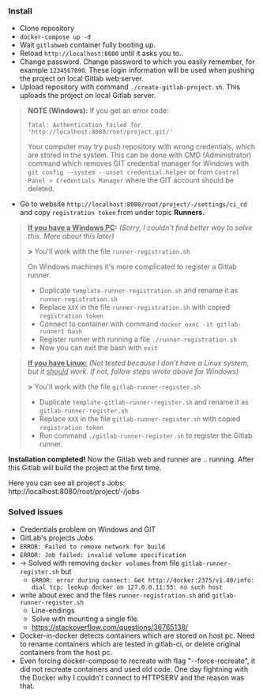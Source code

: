### Install
- Clone repository
- `docker-compose up -d`
- Wait `gitlabweb` container fully booting up.
 - Reload `http://localhost:8080` until it asks you to..
 - Change password. Change password to which you easily remember, for example `1234567890`. These login information will be used when pushing the project on local Gitlab web server.
- Upload repository with command `./create-gitlab-project.sh`. This uploads the project on local Gitlab server.

>**NOTE (Windows):**
> If you get an error code:
>
>`fatal: Authentication failed for 'http://localhost:8080/root/project.git/'`
>
> Your computer may try push repository with wrong credentials, which are stored in the system. This can be done with CMD (Administrator) command which removes GIT credential manager for Windows with `git config --system --unset credential.helper` or from `Control Panel > Credentials Manager` where the GIT account should be deleted.

- Go to website `http://localhost:8080/root/project/-/settings/ci_cd` and copy `registration token` from under topic **Runners**.  

> **<ins>If you have a Windows PC</ins>:** *(Sorry, I couldn't find better way to solve this. More about this later)*
>
> **>** You'll work with the file `runner-registration.sh`
>
> On Windows machines it's more complicated to register a Gitlab runner.
>
> - Duplicate `template-runner-registration.sh` and rename it as `runner-registration.sh`
> - Replace `XXX` in the file `runner-registration.sh` with copied `registration token`
> - Connect to container with command `docker exec -it gitlab-runner1 bash`
> - Register runner with running a file `./runner-registration.sh`
> - Now you can exit the bash with `exit`

> **<ins>If you have Linux:</ins>** *(Not tested because I don't have a Linux system, but it <ins>should</ins> work. If not, follow steps wrote above for Windows)*
>
> **>** You'll work with the file `gitlab-runner-register.sh`
>
> - Duplicate `template-gitlab-runner-register.sh` and rename it as `gitlab-runner-register.sh`
> - Replace `XXX` in the file `gitlab-runner-register.sh` with copied `registration token`
> - Run command `./gitlab-runner-register.sh` to register the Gitlab runner.

**Installation completed!** Now the Gitlab web and runner are .. running. After this Gitlab will build the project at the first time.

Here you can see all project's Jobs: http://localhost:8080/root/project/-/jobs

### Solved issues
- Credentials problem on Windows and GIT
- GitLab's projects *Jobs*
 - `ERROR: Failed to remove network for build`
 - `ERROR: Job failed: invalid volume specification`
 - -> Solved with removing `docker volumes` from file `gitlab-runner-register.sh` but
   - `ERROR: error during connect: Get http://docker:2375/v1.40/info: dial tcp: lookup docker on 127.0.0.11:53: no such host`
 - write about exec and the files `runner-registration.sh` and `gitlab-runner-register.sh`
   - Line-endings
   - Solve with mounting a single file.
   - https://stackoverflow.com/questions/36765138/
 - Docker-in-docker detects containers which are stored on host pc. Need to rename containers which are tested in gitlab-ci, or delete original containers from the host pc.
 - Even forcing docker-compose to recreate with flag "--force-recreate", it did not recreate containers and used old code. One day fightning with the Docker why I couldn't connect to HTTPSERV and the reason was that.
